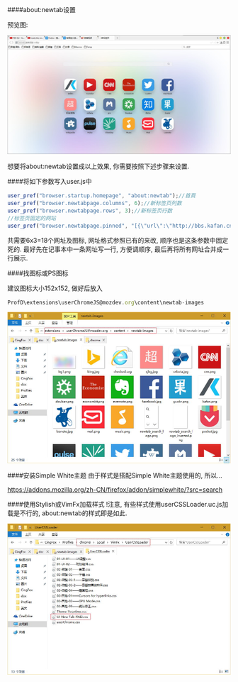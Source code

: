 ####about:newtab设置

预览图:

![](../../img/preview.jpg)

想要将about:newtab设置成以上效果, 你需要按照下述步骤来设置.

####将如下参数写入user.js中

```javascript
user_pref("browser.startup.homepage", "about:newtab");//首頁
user_pref("browser.newtabpage.columns", 6);//新标签页列数
user_pref("browser.newtabpage.rows", 3);//新标签页行数
//标签页固定的网站
user_pref("browser.newtabpage.pinned", "[{\"url\":\"http://bbs.kafan.cn/forum-215-1.html\",\"title\":\"Kafan\"},{\"url\":\"https://www.youtube.com/\",\"title\":\"Youtube\"},{\"url\":\"http://www.cnn.com/\",\"title\":\"CNN\"},{\"url\":\"http://www.economist.com/\",\"title\":\"Economist\"},{\"url\":\"http://twitter.com/\",\"title\":\"Twitter\"},{\"url\":\"http://www.facebook.com/\",\"title\":\"Facebook\"},{\"url\":\"http://www.chaojibiaoge.com/\",\"title\":\"超级表格\"},{\"url\":\"http://www.cnbeta.com/\",\"title\":\"cnBeta\"},{\"url\":\"http://www.woshipm.com/\",\"title\":\"pm\"},{\"url\":\"http://www.douban.com/\",\"title\":\"Douban\"},{\"url\":\"http://www.zhihu.com/explore\",\"title\":\" Zhihu\"},{\"url\":\"http://www.guokr.com/\",\"title\":\"Guokr\"},{\"url\":\"https://www.wikipedia.org/\",\"title\":\"Wikipedia\"},{\"url\":\"http://www.linkedin.com/today/?trk=nav_responsive_sub_nav_pulse\",\"title\":\"Pulse\"},{\"url\":\"http://www.shanbay.com/\",\"title\":\"Shanbay\"},{\"url\":\"http://music.163.com/\",\"title\":\"Music\"},{\"url\":\"http://email.163.com/\",\"title\":\"Mail\"},{\"url\":\"https://leanote.com/note/55dd7cc953b26f7350000019\",\"title\":\"Leanote\"}]");
```

共需要6x3=18个网址及图标, 网址格式参照已有的来改, 顺序也是这条参数中固定死的. 最好先在记事本中一条网址写一行, 方便调顺序, 最后再将所有网址合并成一行展示.

####找图标或PS图标

建议图标大小152x152, 做好后放入

```javascript
ProfD\extensions\userChromeJS@mozdev.org\content\newtab-images
```

![](../../img/newtab-images.jpg)

####安装Simple White主题
由于样式是搭配Simple White主题使用的, 所以...

https://addons.mozilla.org/zh-CN/firefox/addon/simplewhite/?src=search

####使用Stylish或VimFx加载样式
!注意, 有些样式使用userCSSLoader.uc.js加载是不行的, about:newtab的样式即是如此.

![](../../img/newtab-css.jpg)
